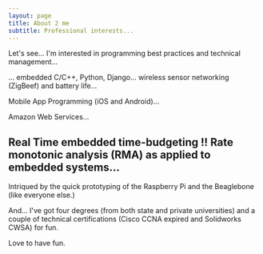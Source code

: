 ```yaml
---
layout: page
title: About 2 me
subtitle: Professional interests...
---
```


Let's see... I'm interested in programming best practices and technical management...

... embedded C/C++, Python, Django... wireless sensor networking (ZigBeef) and battery life...

Mobile App Programming (iOS and Android)...

Amazon Web Services...

## Real Time embedded time-budgeting !! Rate monotonic analysis (RMA) as applied to embedded systems...

Intriqued by the quick prototyping of the Raspberry Pi and the Beaglebone (like everyone else.)

And... I've got four degrees (from both state and private universities) and a couple of technical certifications (Cisco CCNA expired and Solidworks CWSA) for fun.

Love to have fun.

